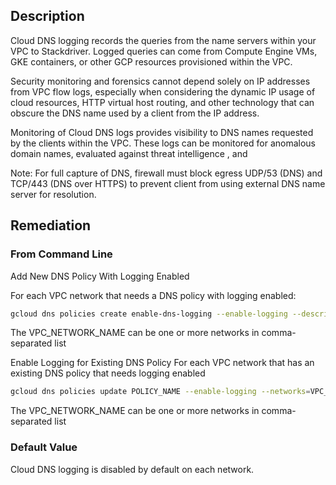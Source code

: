 ## Description

Cloud DNS logging records the queries from the name servers within your VPC to Stackdriver. Logged queries can come from Compute Engine VMs, GKE containers, or other GCP resources provisioned within the VPC.

Security monitoring and forensics cannot depend solely on IP addresses from VPC flow logs, especially when considering the dynamic IP usage of cloud resources, HTTP virtual host routing, and other technology that can obscure the DNS name used by a client from the IP address.

Monitoring of Cloud DNS logs provides visibility to DNS names requested by the clients within the VPC. These logs can be monitored for anomalous domain names, evaluated against threat intelligence , and

Note: For full capture of DNS, firewall must block egress UDP/53 (DNS) and TCP/443 (DNS over HTTPS) to prevent client from using external DNS name server for resolution.

## Remediation

### From Command Line

Add New DNS Policy With Logging Enabled

For each VPC network that needs a DNS policy with logging enabled:

```bash
gcloud dns policies create enable-dns-logging --enable-logging --description="Enable DNS Logging" --networks=VPC_NETWORK_NAME
```

The VPC_NETWORK_NAME can be one or more networks in comma-separated list

Enable Logging for Existing DNS Policy
For each VPC network that has an existing DNS policy that needs logging enabled

```bash
gcloud dns policies update POLICY_NAME --enable-logging --networks=VPC_NETWORK_NAME
```

The VPC_NETWORK_NAME can be one or more networks in comma-separated list

### Default Value

Cloud DNS logging is disabled by default on each network.
